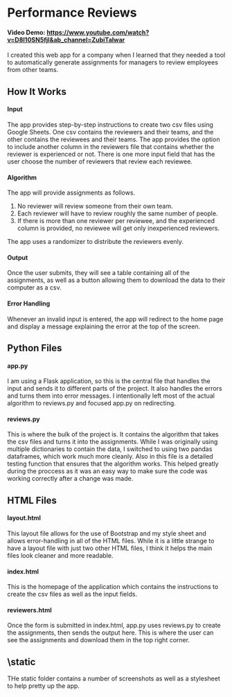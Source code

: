 # Performance Reviews
#### Video Demo:  https://www.youtube.com/watch?v=D8l10SN5fjI&ab_channel=ZubiTalwar

I created this web app for a company when I learned that they needed a tool to automatically generate assignments for managers to review employees from other teams.

## How It Works

#### Input

The app provides step-by-step instructions to create two csv files using Google Sheets. One csv contains the reviewers and their teams, and the other contains the reviewees and their teams. The app provides the option to include another column in the reviewers file that contains whether the reviewer is experienced or not. There is one more input field that has the user choose the number of reviewers that review each reviewee.

#### Algorithm

The app will provide assignments as follows.

1. No reviewer will review someone from their own team.
2. Each reviewer will have to review roughly the same number of people.
3. If there is more than one reviewer per reviewee, and the experienced column is provided, no reviewee will get only inexperienced reviewers.

The app uses a randomizer to distribute the reviewers evenly.

#### Output

Once the user submits, they will see a table containing all of the assignments, as well as a button allowing them to download the data to their computer as a csv.

#### Error Handling

Whenever an invalid input is entered, the app will redirect to the home page and display a message explaining the error at the top of the screen.

## Python Files

#### app.py

I am using a Flask application, so this is the central file that handles the input and sends it to different parts of the project. It also handles the errors and turns them into error messages. I intentionally left most of the actual algorithm to reviews.py and focused app.py on redirecting.

#### reviews.py

This is where the bulk of the project is. It contains the algorithm that takes the csv files and turns it into the assignments. While I was originally using multiple dictionaries to contain the data, I switched to using two pandas dataframes, which work much more cleanly. Also in this file is a detailed testing function that ensures that the algorithm works. This helped greatly during the proccess as it was an easy way to make sure the code was working correctly after a change was made.

## HTML Files

#### layout.html

This layout file allows for the use of Bootstrap and my style sheet and allows error-handling in all of the HTML files. While it is a little strange to have a layout file with just two other HTML files, I think it helps the main files look cleaner and more readable.

#### index.html

This is the homepage of the application which contains the instructions to create the csv files as well as the input fields.

#### reviewers.html

Once the form is submitted in index.html, app.py uses reviews.py to create the assignments, then sends the output here. This is where the user can see the assignments and download them in the top right corner.

## \static

THe static folder contains a number of screenshots as well as a stylesheet to help pretty up the app.
